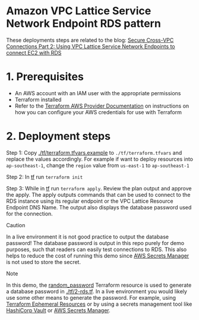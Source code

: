 # Amazon VPC Lattice Service Network Endpoint RDS pattern

These deployments steps are related to the blog: [Secure Cross-VPC Connections Part 2: Using VPC Lattice Service Network Endpoints to connect EC2 with RDS](https://community.aws/content/2y05A6L8LSxEmZXnPeT4XndgExA/secure-cross-vpc-connections-part-2-using-vpc-lattice-service-network-endpoints-to-connect-ec2-with-rds)

# 1. Prerequisites

- An AWS account with an IAM user with the appropriate permissions
- Terraform installed
- Refer to the [Terraform AWS Provider Documentation](https://registry.terraform.io/providers/hashicorp/aws/latest/docs#environment-variables) on instructions on how you can configure your AWS credentials for use with Terraform

# 2. Deployment steps

Step 1: Copy [./tf/terraform.tfvars.example](./tf/terraform.tfvars.example) to `./tf/terraform.tfvars` and replace the values accordingly. For example if want to deploy resources into `ap-southeast-1`, change the `region` value from `us-east-1` to `ap-southeast-1`

Step 2: In [tf](./tf/) run `terraform init`

Step 3: While in [tf](./tf/) run `terraform apply`. Review the plan output and approve the apply. The apply outputs commands that can be used to connect to the RDS instance using its regular endpoint or the VPC Lattice Resource Endpoint DNS Name. The output also displays the database password used for the connection.

> [!CAUTION]
> In a live environment it is not good practice to output the database password! The database password is output in this repo purely for demo purposes, such that readers can easily test connections to RDS. This also helps to reduce the cost of running this demo since [AWS Secrets Manager](https://aws.amazon.com/secrets-manager/) is not used to store the secret.

> [!NOTE]
> In this demo, the [random_password](https://registry.terraform.io/providers/hashicorp/random/latest/docs/resources/password) Terraform resource is used to generate a database password in [./tf/2-rds.tf](./tf/2-rds.tf). In a live environment you would likely use some other means to generate the password. For example, using [Terraform Ephemeral Resources](https://developer.hashicorp.com/terraform/language/resources/ephemeral) or by using a secrets management tool like [HashiCorp Vault](https://www.hashicorp.com/en/products/vault) or [AWS Secrets Manager](https://aws.amazon.com/secrets-manager/).